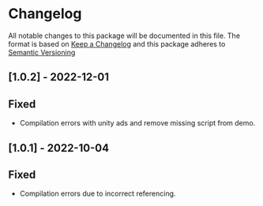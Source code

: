 # Changelog

All notable changes to this package will be documented in this file.
The format is based on [Keep a Changelog](https://keepachangelog.com/en/1.0.0/) and this package adheres to [Semantic Versioning](https://semver.org/)


## [1.0.2] - 2022-12-01

## Fixed

- Compilation errors with unity ads and remove missing script from demo.

## [1.0.1] - 2022-10-04

## Fixed

- Compilation errors due to incorrect referencing.